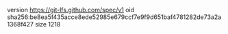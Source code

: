 version https://git-lfs.github.com/spec/v1
oid sha256:be8ea5f435acce8ede52985e679ccf7e9f9d651baf4781282de73a2a1368f427
size 1218
